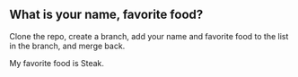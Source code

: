 ## What is your name, favorite food?
Clone the repo, create a branch, add your name and favorite food to the list in the branch, and merge back.

My favorite food is Steak.
